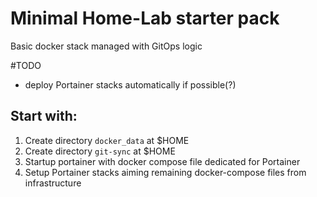 # Minimal Home-Lab starter pack
Basic docker stack managed with GitOps logic

#TODO
- deploy Portainer stacks automatically if possible(?)

## Start with:
1. Create directory `docker_data` at $HOME
2. Create directory  `git-sync`  at $HOME
3. Startup portainer with docker compose file dedicated for Portainer
4. Setup Portainer stacks aiming remaining docker-compose files from infrastructure